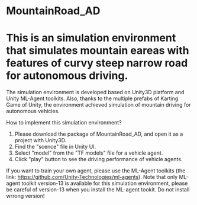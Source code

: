 # MountainRoad_AD

# This is an simulation environment that simulates mountain eareas with features of curvy steep narrow road for autonomous driving.
The simulation environment is developed based on Unity3D platform and Unity ML-Agent toolkits. Also, thanks to the multiple prefabs of Karting Game of Unity, the environment achieved simulation of mountain driving for autonomous vehicles.

How to implement this simulation environment?
1. Please download the package of MountainRoad_AD, and open it as a project with Unity3D. 
2. Find the "scence" file in Unity UI.
3. Select "model" from the "TF models" file for a vehicle agent.
4. Click "play" button to see the driving performance of vehicle agents.

If you want to train your own agent, please use the ML-Agent toolkits (the link: https://github.com/Unity-Technologies/ml-agents). Note that only ML-agent toolkit version-13 is available for this simulation environment, please be careful of version-13 when you install the ML-agent tookit. Do not install wrrong version!

